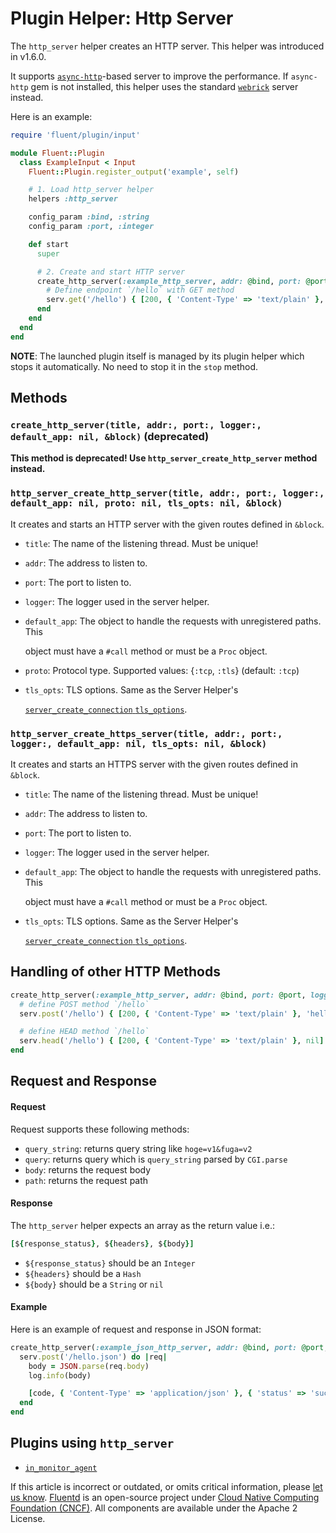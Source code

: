 # Plugin Helper: Http Server

The `http_server` helper creates an HTTP server. This helper was introduced in v1.6.0.

It supports [`async-http`](https://github.com/socketry/async-http)-based server to improve the performance. If `async-http` gem is not installed, this helper uses the standard [`webrick`](https://github.com/ruby/webrick) server instead.

Here is an example:

```ruby
require 'fluent/plugin/input'

module Fluent::Plugin
  class ExampleInput < Input
    Fluent::Plugin.register_output('example', self)

    # 1. Load http_server helper
    helpers :http_server

    config_param :bind, :string
    config_param :port, :integer

    def start
      super

      # 2. Create and start HTTP server
      create_http_server(:example_http_server, addr: @bind, port: @port, logger: log) do |serv|
        # Define endpoint `/hello` with GET method
        serv.get('/hello') { [200, { 'Content-Type' => 'text/plain' }, 'hello!'] }
      end
    end
  end
end
```

**NOTE**: The launched plugin itself is managed by its plugin helper which stops it automatically. No need to stop it in the `stop` method.

## Methods

### `create_http_server(title, addr:, port:, logger:, default_app: nil, &block)` \(deprecated\)

**This method is deprecated! Use `http_server_create_http_server` method instead.**

### `http_server_create_http_server(title, addr:, port:, logger:, default_app: nil, proto: nil, tls_opts: nil, &block)`

It creates and starts an HTTP server with the given routes defined in `&block`.

* `title`: The name of the listening thread. Must be unique!
* `addr`: The address to listen to.
* `port`: The port to listen to.
* `logger`: The logger used in the server helper.
* `default_app`: The object to handle the requests with unregistered paths. This

  object must have a `#call` method or must be a `Proc` object.

* `proto`: Protocol type. Supported values: {`:tcp`, `:tls`} \(default: `:tcp`\)
* `tls_opts`: TLS options. Same as the Server Helper's

  [`server_create_connection` `tls_options`](../plugin-helper-overview/api-plugin-helper-server.md).

### `http_server_create_https_server(title, addr:, port:, logger:, default_app: nil, tls_opts: nil, &block)`

It creates and starts an HTTPS server with the given routes defined in `&block`.

* `title`: The name of the listening thread. Must be unique!
* `addr`: The address to listen to.
* `port`: The port to listen to.
* `logger`: The logger used in the server helper.
* `default_app`: The object to handle the requests with unregistered paths. This

  object must have a `#call` method or must be a `Proc` object.

* `tls_opts`: TLS options. Same as the Server Helper's

  [`server_create_connection` `tls_options`](../plugin-helper-overview/api-plugin-helper-server.md).

## Handling of other HTTP Methods

```ruby
create_http_server(:example_http_server, addr: @bind, port: @port, logger: log) do |serv|
  # define POST method `/hello`
  serv.post('/hello') { [200, { 'Content-Type' => 'text/plain' }, 'hello!'] }

  # define HEAD method `/hello`
  serv.head('/hello') { [200, { 'Content-Type' => 'text/plain' }, nil] }
end
```

## Request and Response

#### Request

Request supports these following methods:

* `query_string`: returns query string like `hoge=v1&fuga=v2`
* `query`: returns query which is `query_string` parsed by `CGI.parse`
* `body`: returns the request body
* `path`: returns the request path

#### Response

The `http_server` helper expects an array as the return value i.e.:

```ruby
[${response_status}, ${headers}, ${body}]
```

* `${response_status}` should be an `Integer`
* `${headers}` should be a `Hash`
* `${body}` should be a `String` or `nil`

#### Example

Here is an example of request and response in JSON format:

```ruby
create_http_server(:example_json_http_server, addr: @bind, port: @port, logger: log) do |serv|
  serv.post('/hello.json') do |req|
    body = JSON.parse(req.body)
    log.info(body)

    [code, { 'Content-Type' => 'application/json' }, { 'status' => 'success' }.to_json]
  end
end
```

## Plugins using `http_server`

* [`in_monitor_agent`](../input/monitor_agent.md)

If this article is incorrect or outdated, or omits critical information, please [let us know](https://github.com/fluent/fluentd-docs-gitbook/issues?state=open). [Fluentd](http://www.fluentd.org/) is an open-source project under [Cloud Native Computing Foundation \(CNCF\)](https://cncf.io/). All components are available under the Apache 2 License.

